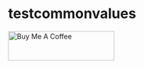 # testcommonvalues


<a href="https://www.buymeacoffee.com/sabioguitaS" target="_blank"><img src="https://cdn.buymeacoffee.com/buttons/v2/default-yellow.png" alt="Buy Me A Coffee" style="height: 60px !important;width: 217px !important;" ></a>
